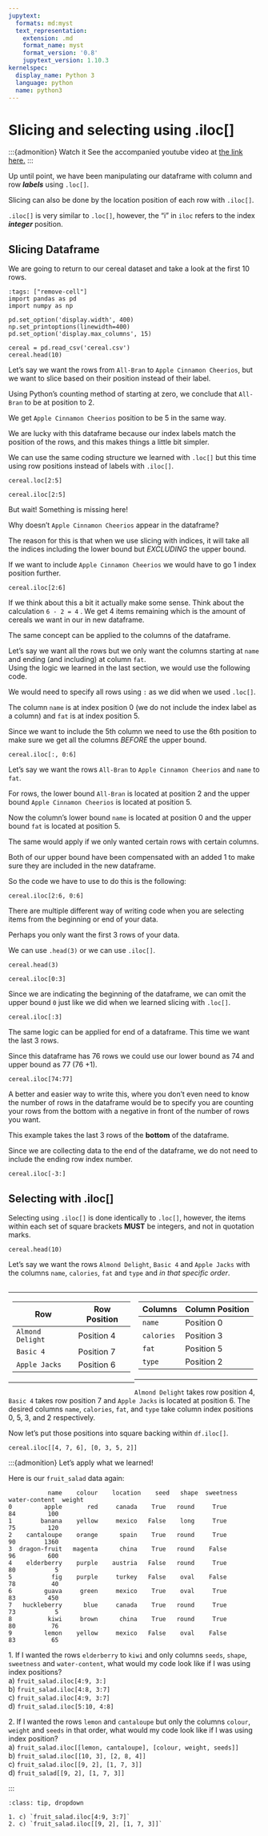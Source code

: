 ```yaml
---
jupytext:
  formats: md:myst
  text_representation:
    extension: .md
    format_name: myst
    format_version: '0.8'
    jupytext_version: 1.10.3
kernelspec:
  display_name: Python 3
  language: python
  name: python3
---
```


# Slicing and selecting using .iloc\[\]

:::{admonition} Watch it
See the accompanied youtube video at <a href="https://www.youtube.com/embed/W88f5DAl9hk?start=1011&end=1456" target="_blank">the link here.</a>
:::

Up until point, we have been manipulating our dataframe with column and
row ***labels*** using `.loc[]`.

Slicing can also be done by the location position of each row with
`.iloc[]`.

`.iloc[]` is very similar to `.loc[]`, however, the “i” in `iloc` refers
to the index ***integer*** position.


## Slicing Dataframe

We are going to return to our cereal dataset and take a look at the
first 10 rows.

```{code-cell} ipython3
:tags: ["remove-cell"]
import pandas as pd
import numpy as np

pd.set_option('display.width', 400)
np.set_printoptions(linewidth=400)
pd.set_option('display.max_columns', 15)
```

```{code-cell} ipython3
cereal = pd.read_csv('cereal.csv')
cereal.head(10)
```


Let’s say we want the rows from `All-Bran` to `Apple Cinnamon Cheerios`,
but we want to slice based on their position instead of their label.

Using Python’s counting method of starting at zero, we conclude that
`All-Bran` to be at position to 2.

We get `Apple Cinnamon Cheerios` position to be 5 in the same way.

We are lucky with this dataframe because our index labels match the
position of the rows, and this makes things a little bit simpler.


We can use the same coding structure we learned with `.loc[]` but this
time using row positions instead of labels with `.iloc[]`.


```{code-cell} ipython3
cereal.loc[2:5]
```


```{code-cell} ipython3
cereal.iloc[2:5]
```


But wait\! Something is missing here\!

Why doesn’t `Apple Cinnamon Cheerios` appear in the dataframe?

The reason for this is that when we use slicing with indices, it will
take all the indices including the lower bound but *EXCLUDING* the upper
bound.

If we want to include `Apple Cinnamon Cheerios` we would have to go 1
index position further.

```{code-cell} ipython3
cereal.iloc[2:6]
```

If we think about this a bit it actually make some sense. Think about
the calculation `6 - 2 = 4` . We get 4 items remaining which is the
amount of cereals we want in our in new dataframe.


The same concept can be applied to the columns of the dataframe.

Let’s say we want all the rows but we only want the columns starting at
`name` and ending (and including) at column `fat`.  
Using the logic we learned in the last section, we would use the
following code.

We would need to specify all rows using `:` as we did when we used
`.loc[]`.

The column `name` is at index position 0 (we do not include the index
label as a column) and `fat` is at index position 5.

Since we want to include the 5th column we need to use the 6th position
to make sure we get all the columns *BEFORE* the upper bound.

```{code-cell} ipython3
cereal.iloc[:, 0:6]
```

Let’s say we want the rows `All-Bran` to `Apple Cinnamon Cheerios` and
`name` to `fat`.

For rows, the lower bound `All-Bran` is located at position 2 and the
upper bound `Apple Cinnamon Cheerios` is located at position 5.

Now the column’s lower bound `name` is located at position 0 and the
upper bound `fat` is located at position 5.

The same would apply if we only wanted certain rows with certain
columns.

Both of our upper bound have been compensated with an added 1 to make
sure they are included in the new dataframe.

So the code we have to use to do this is the following:

```{code-cell} ipython3
cereal.iloc[2:6, 0:6]
```


There are multiple different way of writing code when you are selecting
items from the beginning or end of your data.

Perhaps you only want the first 3 rows of your data.

We can use `.head(3)` or we can use `.iloc[]`.


```{code-cell} ipython3
cereal.head(3)
```

```{code-cell} ipython3
cereal.iloc[0:3]
```


Since we are indicating the beginning of the dataframe, we can omit the
upper bound `0` just like we did when we learned slicing with `.loc[]`.

```{code-cell} ipython3
cereal.iloc[:3]
```

The same logic can be applied for end of a dataframe. This time we want
the last 3 rows.

Since this dataframe has 76 rows we could use our lower bound as 74 and
upper bound as 77 (76 +1).

```{code-cell} ipython3
cereal.iloc[74:77]
```


A better and easier way to write this, where you don’t even need to know
the number of rows in the dataframe would be to specify you are counting
your rows from the bottom with a negative in front of the number of rows
you want.

This example takes the last 3 rows of the **bottom** of the dataframe.

Since we are collecting data to the end of the dataframe, we do not need
to include the ending row index number.

```{code-cell} ipython3
cereal.iloc[-3:]
```


## Selecting with .iloc\[\]

Selecting using `.iloc[]` is done identically to `.loc[]`, however, the
items within each set of square brackets **MUST** be integers, and not
in quotation marks.

```{code-cell} ipython3
cereal.head(10)
```

Let’s say we want the rows `Almond Delight`, `Basic 4` and `Apple Jacks`
with the columns `name`, `calories`, `fat` and `type` and *in that
specific order*.



<table id="**Rows**" style="width:50%; float:left">

<tr>

<td>

| **Row**          | **Row Position** |
| ---------------- | ---------------- |
| `Almond Delight` | Position 4       |
| `Basic 4`        | Position 7       |
| `Apple Jacks`    | Position 6       |

</td>

</tr>

</table>

<table id="**Columns**" style="width:50%; float:left">

<tr>

<td>

| **Columns** | **Column Position** |
| ----------- | ------------------- |
| `name`      | Position 0          |
| `calories`  | Position 3          |
| `fat`       | Position 5          |
| `type`      | Position 2          |

</td>

</tr>

</table>

`Almond Delight` takes row position 4, `Basic 4` takes row position 7
and `Apple Jacks` is located at position 6. The desired columns `name`,
`calories`, `fat`, and `type` take column index positions 0, 5, 3, and 2
respectively.

Now let’s put those positions into square backing within `df.iloc[]`.


```{code-cell} ipython3
cereal.iloc[[4, 7, 6], [0, 3, 5, 2]]
```


:::{admonition} Let’s apply what we learned!

Here is our `fruit_salad` data again:

```out
           name    colour    location    seed   shape  sweetness   water-content  weight
0         apple       red     canada    True   round     True          84         100
1        banana    yellow     mexico   False    long     True          75         120
2    cantaloupe    orange      spain    True   round     True          90        1360
3  dragon-fruit   magenta      china    True   round    False          96         600
4    elderberry    purple    austria   False   round     True          80           5
5           fig    purple     turkey   False    oval    False          78          40
6         guava     green     mexico    True    oval     True          83         450
7   huckleberry      blue     canada    True   round     True          73           5
8          kiwi     brown      china    True   round     True          80          76
9         lemon    yellow     mexico   False    oval    False          83          65
```


1\. If I wanted the rows `elderberry`  to `kiwi` and only columns `seeds`, `shape`, `sweetness` and  `water-content`, what would my code look like if I was using index positions?            
a) `fruit_salad.iloc[4:9, 3:]`         
b) `fruit_salad.iloc[4:8, 3:7]`           
c) `fruit_salad.iloc[4:9, 3:7]`           
d) `fruit_salad.iloc[5:10, 4:8]`           

2\. If I wanted the rows `lemon` and `cantaloupe`  but only the columns `colour`, `weight` and `seeds` in that order, what would my code look like if I was using index position?      
a) `fruit_salad.iloc[[lemon, cantaloupe], [colour, weight, seeds]]`           
b) `fruit_salad.iloc[[10, 3], [2, 8, 4]]`           
c) `fruit_salad.iloc[[9, 2], [1, 7, 3]]`           
d) `fruit_salad[[9, 2], [1, 7, 3]]`   

:::

```{admonition} Solutions!
:class: tip, dropdown

1. c) `fruit_salad.iloc[4:9, 3:7]`   
2. c) `fruit_salad.iloc[[9, 2], [1, 7, 3]]`  

```
